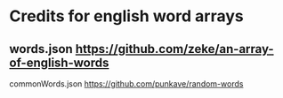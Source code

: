 # Credits for english word arrays
words.json
https://github.com/zeke/an-array-of-english-words
---
commonWords.json
https://github.com/punkave/random-words

